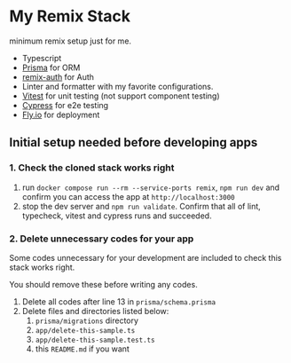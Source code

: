 # My Remix Stack

minimum remix setup just for me.

- Typescript
- [Prisma](https://www.prisma.io/docs) for ORM
- [remix-auth](https://github.com/sergiodxa/remix-auth) for Auth
- Linter and formatter with my favorite configurations.
- [Vitest](https://vitest.dev/guide/) for unit testing (not support component testing)
- [Cypress](https://docs.cypress.io/guides/end-to-end-testing/writing-your-first-end-to-end-test) for e2e testing
- [Fly.io](https://fly.io/docs/) for deployment

## Initial setup needed before developing apps

### 1. Check the cloned stack works right

1. run `docker compose run --rm --service-ports remix`, `npm run dev` and confirm you can access the app at `http://localhost:3000`
2. stop the dev server and `npm run validate`. Confirm that all of lint, typecheck, vitest and cypress runs and succeeded.

### 2. Delete unnecessary codes for your app

Some codes unnecessary for your development are included to check this stack works right.

You should remove these before writing any codes.

1. Delete all codes after line 13 in `prisma/schema.prisma`
2. Delete files and directories listed below:
    1. `prisma/migrations` directory
    2. `app/delete-this-sample.ts`
    3. `app/delete-this-sample.test.ts`
    4. this `README.md` if you want
